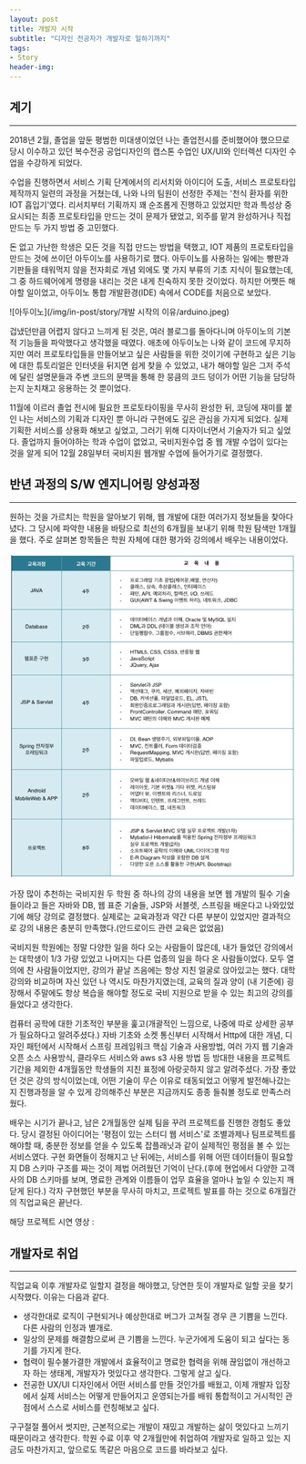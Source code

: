 ```yaml
---
layout: post
title: 개발자 시작
subtitle: "디자인 전공자가 개발자로 일하기까지"
tags:
- Story
header-img: 
---
```



## 계기

***

2018년 2월, 졸업을 앞둔 평범한 미대생이었던 나는 졸업전시를 준비했어야 했으므로 
당시 이수하고 있던 복수전공 공업디자인의 캡스톤 수업인 UX/UI와 인터렉션 디자인 수업을 수강하게 되었다.

수업을 진행하면서 서비스 기획 단계에서의 리서치와 아이디어 도출, 서비스 프로토타입 제작까지
일련의 과정을 거쳤는데, 나와 나의 팀원이 선정한 주제는 '천식 환자를 위한 IOT 흡입기'였다. 
리서치부터 기획까지 꽤 순조롭게 진행하고 있었지만 학과 특성상 중요시되는 최종 프로토타입을 만드는 것이
문제가 됐었고, 외주를 맡겨 완성하거나 직접 만드는 두 가지 방법 중 고민했다.

돈 없고 가난한 학생은 모든 것을 직접 만드는 방법을 택했고, IOT 제품의 프로토타입을 만드는 것에 쓰이던
아두이노를 사용하기로 했다. 아두이노를 사용하는 일에는 빵판과 기판들을 태워먹지 않을 전자회로 개념 외에도
몇 가지 부류의 기초 지식이 필요했는데, 그 중 하드웨어에게 명령을 내리는 것은 내게 친숙하지 못한 것이었다.
하지만 어쨋든 해야할 일이었고, 아두이노 통합 개발환경(IDE) 속에서 CODE를 처음으로 보았다.

![아두이노](/img/in-post/story/개발 시작의 이유/arduino.jpeg)

겁냈던만큼 어렵지 않다고 느끼게 된 것은, 여러 블로그를 돌아다니며 아두이노의 기본적 기능들을 
파악했다고 생각했을 때였다. 애초에 아두이노는 나와 같이 코드에 무지하지만 여러 프로토타입들을 만들어보고
싶은 사람들을 위한 것이기에 구현하고 싶은 기능에 대한 튜토리얼은 인터넷을 뒤지면 쉽게 찾을 수 있었고, 내가 해야할 일은 그저 주석에 달린 설명문들과 주변 코드의 문맥을 통해 한 뭉큼의 코드 덩이가
어떤 기능을 담당하는지 눈치채고 응용하는 것 뿐이었다. 

11월에 이르러 졸업 전시에 필요한 프로토타이핑을 무사히 완성한 뒤, 코딩에 재미를 붙인 나는 서비스의 기획과 디자인 뿐 아니라 구현에도 깊은 관심을 가지게 되었다. 실제 기획한 서비스를 상용화 해보고 싶었고, 그러기 위해 디자이너면서 기술자가 되고 싶었다. 졸업까지 들어야하는 학과 수업이 없었고, 국비지원수업 중 웹 개발 수업이 있다는 것을 알게 되어 12월 28일부터 국비지원 웹개발 수업에 들어가기로 결정했다.

## 반년 과정의 S/W 엔지니어링 양성과정 

***

원하는 것을 가르치는 학원을 알아보기 위해, 웹 개발에 대한 여러가지 정보들을 찾아다녔다. 그 당시에 파악한 내용을 바탕으로 최선의 6개월을 보내기 위해 학원 탐색만 1개월을 했다. 주로 살펴본 항목들은 학원 자체에 대한 평가와 강의에서 배우는 내용이었다.

![](/img/in-post/story/개발%20시작의%20이유/교육내용.png)

가장 많이 추천하는 국비지원 두 학원 중 하나의 강의 내용을 보면 웹 개발의 필수 기술들이라고 들은 자바와 DB, 웹 표준 기술들, JSP와 서블렛, 스프링을 배운다고 나와있었기에 해당 강의로 결정했다. 실제로는 교육과정과 약간 다른 부분이 있었지만 결과적으로 강의 내용은 충분히 만족했다.(안드로이드 관련 교육은 없었음)

국비지원 학원에는 정말 다양한 일을 하다 오는 사람들이 많은데, 내가 들었던 강의에서는 대학생이 1/3 가량 있었고 나머지는 다른 업종의 일을 하다 온 사람들이었다. 모두 열의에 찬 사람들이었지만, 강의가 끝날 즈음에는 항상 지친 얼굴로 앉아있고는 했다. 대학 강의와 비교하며 자신 있던 나 역시도 마찬가지였는데, 교육의 질과 양이 (내 기준에) 굉장해서 주말에도 항상 복습을 해야할 정도로 국비 지원으로 받을 수 있는 최고의 강의를 들었다고 생각한다.

컴퓨터 공학에 대한 기초적인 부분을 훑고(개괄적인 느낌으로, 나중에 따로 상세한 공부가 필요하다고 알려주셨다.) 자바 기초와 소켓 통신부터 시작해서 Http에 대한 개념, 디자인 패턴에서 시작해서 스프링 프레임워크 핵심 기술과 사용방법, 여러 가지 웹 기술과 오픈 소스 사용방식, 클라우드 서비스와 aws s3 사용 방법 등 방대한 내용을 프로젝트 기간을 제외한 4개월동안 학생들의 지친 표정에 아랑곳하지 않고 알려주셨다. 가장 좋았던 것은 강의 방식이었는데, 어떤 기술이 무슨 이유로 태동되었고 어떻게 발전해나갔는지 진행과정을 알 수 있게 강의해주신 부분은 지금까지도 종종 들춰볼 정도로 만족스러웠다.

배우는 시기가 끝나고, 남은 2개월동안 실제 팀을 꾸려 프로젝트를 진행한 경험도 좋았다. 당시 결정된 아이디어는 '평점이 있는 스터디 웹 서비스'로 조별과제나 팀프로젝트를 해야할 때, 충분한 정보를 얻을 수 있도록 잡플래닛과 같이 실제적인 평점을 볼 수 있는 서비스였다. 구현 화면들이 정해지고 난 뒤에는, 서비스를 위해 어떤 데이터들이 필요할지 DB 스키마 구조를 짜는 것이 제법 어려웠던 기억이 난다.(후에 현업에서 다양한 고객사의 DB 스키마를 보며, 명료한 관계와 이름들이 업무 효율을 얼마나 높일 수 있는지 깨닫게 된다.) 각자 구현했던 부분을 무사히 마치고, 프로젝트 발표를 하는 것으로 6개월간의 직업교육은 끝난다.

해당 프로젝트 시연 영상 : []([https://www.youtube.com/watch?v=3G2u_ZsqTHE])

## 개발자로 취업

***

직업교육 이후 개발자로 일할지 결정을 해야했고, 당연한 듯이 개발자로 일할 곳을 찾기 시작했다. 이유는 다음과 같다.

- 생각한대로 로직이 구현되거나 예상한대로 버그가 고쳐질 경우 큰 기쁨을 느낀다. 다른 사람의 인정과 별개로.
- 일상의 문제를 해결함으로써 큰 기쁨을 느낀다. 누군가에게 도움이 되고 싶다는 동기를 가지게 한다.
- 협력이 필수불가결한 개발에서 효율적이고 명료한 협력을 위해 끊임없이 개선하고자 하는 생태계, 개발자가 멋있다고 생각한다. 그렇게 살고 싶다.
- 전공한 UX/UI 디자인에서 어떤 서비스를 만들 것인가를 배웠고, 이제 개발자 입장에서 실제 서비스는 어떻게 만들어지고 운영되는가를 배워 통합적이고 거시적인 관점에서 스스로 서비스를 런칭해보고 싶다.

구구절절 풀어서 썻지만, 근본적으로는 개발이 재밌고 개발하는 삶이 멋있다고 느끼기 때문이라고 생각한다. 학원 수료 이후 약 2개월만에 취업하여 개발자로 일하고 있는 지금도 마찬가지고, 앞으로도 똑같은 마음으로 코드를 바라보고 싶다.